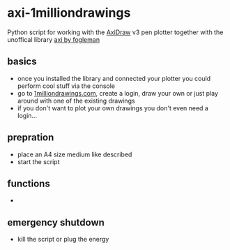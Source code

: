# axi-1milliondrawings
Python script for working with the [AxiDraw](https://www.axidraw.com/) v3 pen plotter together with the unoffical library [axi by fogleman](https://github.com/fogleman/axi)

## basics
- once you installed the library and connected your plotter you could perform cool stuff via the console
- go to [1milliondrawings.com](https://1milliondrawings.com/), create a login, draw your own or just play around with one of the existing drawings
- if you don't want to plot your own drawings you don't even need a login...

## prepration
- place an A4 size medium like described
- start the script

## functions
- 

## emergency shutdown
- kill the script or plug the energy
